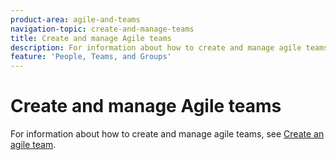 ```yaml
---
product-area: agile-and-teams
navigation-topic: create-and-manage-teams
title: Create and manage Agile teams
description: For information about how to create and manage agile teams, see Create an agile team.
feature: 'People, Teams, and Groups'
---
```


# Create and manage Agile teams

For information about how to create and manage agile teams, see [Create an agile team](../../agile/get-started-with-agile-in-workfront/create-an-agile-team.md).
